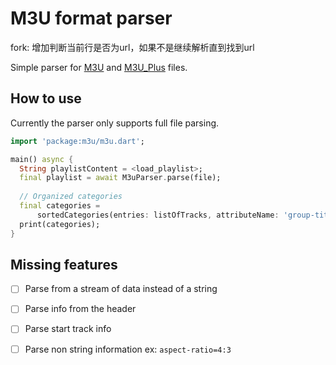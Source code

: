 # M3U format parser

fork: 增加判断当前行是否为url，如果不是继续解析直到找到url

Simple parser for [M3U](https://en.wikipedia.org/wiki/M3U) and 
[M3U_Plus](https://en.wikipedia.org/wiki/M3U) files. 

## How to use

Currently the parser only supports full file parsing.

```dart
import 'package:m3u/m3u.dart';

main() async {
  String playlistContent = <load_playlist>;
  final playlist = await M3uParser.parse(file);
  
  // Organized categories
  final categories =
      sortedCategories(entries: listOfTracks, attributeName: 'group-title');
  print(categories);
}
```

## Missing features

- [ ] Parse from a stream of data instead of a string
- [ ] Parse info from the header
- [ ] Parse start track info
- [ ] Parse non string information ex: `aspect-ratio=4:3`

